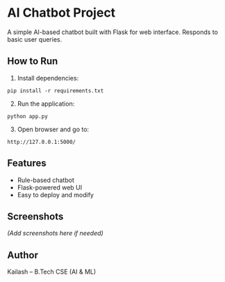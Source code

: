 # AI Chatbot Project

A simple AI-based chatbot built with Flask for web interface. Responds to basic user queries.

## How to Run

1. Install dependencies:
```
pip install -r requirements.txt
```

2. Run the application:
```
python app.py
```

3. Open browser and go to:
```
http://127.0.0.1:5000/
```

## Features

- Rule-based chatbot
- Flask-powered web UI
- Easy to deploy and modify

## Screenshots

*(Add screenshots here if needed)*

## Author

Kailash – B.Tech CSE (AI & ML)

